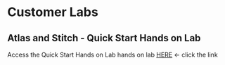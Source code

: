 # Customer Labs

## Atlas and Stitch - Quick Start Hands on Lab
Access the Quick Start Hands on Lab hands on lab [HERE](./introduction-to-stitch/quickstart/README.md) <- click the link

